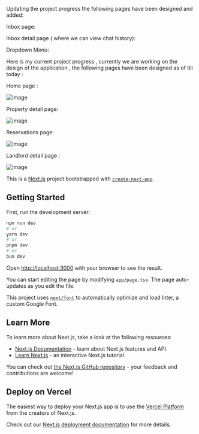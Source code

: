Updating the project progress the following pages have been designed and added:  

Inbox page:

Inbox detail page ( where we can view chat history):

Dropdown Menu:


Here is my current project progress , currently we are working on the design of the application , the following pages have been designed as of till today : 

Home page : 

![image](https://github.com/DHRUVSHARM/DhruvBnb/assets/88125615/cf894994-6e65-4276-9432-bebbf589ec75)

Property detail page:

![image](https://github.com/DHRUVSHARM/DhruvBnb/assets/88125615/9dbde6d8-373a-463a-839e-0bf4fe0cfd30)

Reservations page:

![image](https://github.com/DHRUVSHARM/DhruvBnb/assets/88125615/3b3f4a22-d952-4fc7-89b8-eb8bb9dd68e1)

Landlord detail page : 

![image](https://github.com/DHRUVSHARM/DhruvBnb/assets/88125615/c983ee5b-524a-400e-a0ba-30acd39bfc8e)


This is a [Next.js](https://nextjs.org/) project bootstrapped with [`create-next-app`](https://github.com/vercel/next.js/tree/canary/packages/create-next-app).

## Getting Started

First, run the development server:

```bash
npm run dev
# or
yarn dev
# or
pnpm dev
# or
bun dev
```

Open [http://localhost:3000](http://localhost:3000) with your browser to see the result.

You can start editing the page by modifying `app/page.tsx`. The page auto-updates as you edit the file.

This project uses [`next/font`](https://nextjs.org/docs/basic-features/font-optimization) to automatically optimize and load Inter, a custom Google Font.

## Learn More

To learn more about Next.js, take a look at the following resources:

- [Next.js Documentation](https://nextjs.org/docs) - learn about Next.js features and API.
- [Learn Next.js](https://nextjs.org/learn) - an interactive Next.js tutorial.

You can check out [the Next.js GitHub repository](https://github.com/vercel/next.js/) - your feedback and contributions are welcome!

## Deploy on Vercel

The easiest way to deploy your Next.js app is to use the [Vercel Platform](https://vercel.com/new?utm_medium=default-template&filter=next.js&utm_source=create-next-app&utm_campaign=create-next-app-readme) from the creators of Next.js.

Check out our [Next.js deployment documentation](https://nextjs.org/docs/deployment) for more details.
